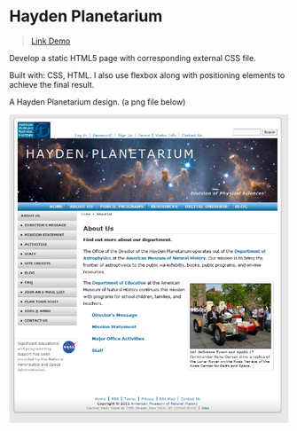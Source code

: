 # Hayden Planetarium

> [Link Demo](http://heydan-planetarium-mockup.khuongmai.dev/)

Develop a static HTML5 page with corresponding external CSS file.

Built with: CSS, HTML. I also use flexbox along with positioning elements to achieve the final result.

A Hayden Planetarium design. (a png file below)

![Mock-up file](./images/haydenmock.png)
